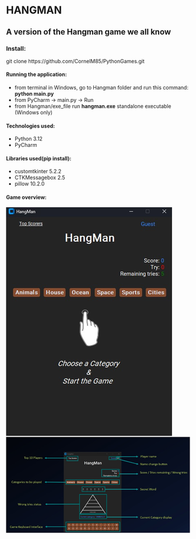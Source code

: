 <h1>HANGMAN</h1>
<h2>A version of the Hangman game we all know</h2>
<h3>Install:</h3>
<p>git clone https://github.com/CornelM85/PythonGames.git</p>
<h4>Running the application:</h4>
<ul>
<li>from terminal in Windows, go to Hangman folder and run this command: <b>python main.py</b></li>
<li>from PyCharm -> main.py -> Run</li>
<li>from Hangman/exe_file run <b>hangman.exe</b> standalone executable (Windows only)</li>
</ul>
<h4>Technologies used:</h4> 
<ul>
<li>Python 3.12</li>
<li>PyCharm</li>
</ul>
<h4>Libraries used(pip install):</h4>
<ul>
<li>customtkinter 5.2.2</li>
<li>CTKMessagebox 2.5</li>
<li>pillow 10.2.0</li>
</ul>
<h4>Game overview:</h4>
<img src="Images/Hangman.jpg">
<img src="Images/Info_hangman.jpg">
